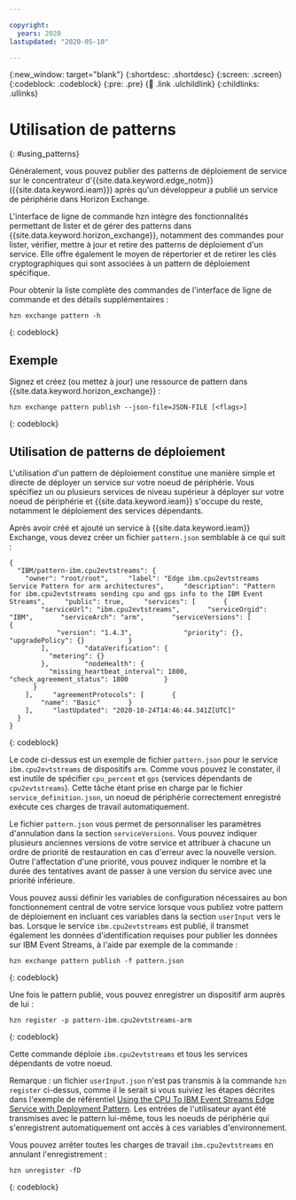 ```yaml
---

copyright:
  years: 2020
lastupdated: "2020-05-10"

---
```


{:new_window: target="blank"}
{:shortdesc: .shortdesc}
{:screen: .screen}
{:codeblock: .codeblock}
{:pre: .pre}
{:child: .link .ulchildlink}
{:childlinks: .ullinks}

# Utilisation de patterns
{: #using_patterns}

Généralement, vous pouvez publier des patterns de déploiement de service sur le concentrateur d'{{site.data.keyword.edge_notm}} ({{site.data.keyword.ieam}}) après qu'un développeur a publié un service de périphérie dans Horizon Exchange.

L'interface de ligne de commande hzn intègre des fonctionnalités permettant de lister et de gérer des patterns dans {{site.data.keyword.horizon_exchange}}, notamment des commandes pour lister, vérifier, mettre à jour et retire des patterns de déploiement d'un service. Elle offre également le moyen de répertorier et de retirer les clés cryptographiques qui sont associées à un pattern de déploiement spécifique.

Pour obtenir la liste complète des commandes de l'interface de ligne de commande et des détails supplémentaires :

```
hzn exchange pattern -h
```
{: codeblock}

## Exemple

Signez et créez (ou mettez à jour) une ressource de pattern dans {{site.data.keyword.horizon_exchange}} :

```
hzn exchange pattern publish --json-file=JSON-FILE [<flags>]
```
{: codeblock}

## Utilisation de patterns de déploiement

L'utilisation d'un pattern de déploiement constitue une manière simple et directe de déployer un service sur votre noeud de périphérie. Vous spécifiez un ou plusieurs services de niveau supérieur à déployer sur votre noeud de périphérie et {{site.data.keyword.ieam}} s'occupe du reste, notamment le déploiement des services dépendants.

Après avoir créé et ajouté un service à {{site.data.keyword.ieam}} Exchange, vous devez créer un fichier `pattern.json` semblable à ce qui suit :

```
{
  "IBM/pattern-ibm.cpu2evtstreams": {
    "owner": "root/root",     "label": "Edge ibm.cpu2evtstreams Service Pattern for arm architectures",     "description": "Pattern for ibm.cpu2evtstreams sending cpu and gps info to the IBM Event Streams",     "public": true,     "services": [       {
        "serviceUrl": "ibm.cpu2evtstreams",       "serviceOrgid": "IBM",       "serviceArch": "arm",       "serviceVersions": [         {
            "version": "1.4.3",             "priority": {},             "upgradePolicy": {}           }
        ],         "dataVerification": {
          "metering": {}
        },         "nodeHealth": {
          "missing_heartbeat_interval": 1800,           "check_agreement_status": 1800         }
      }
    ],     "agreementProtocols": [       {
        "name": "Basic"       }
    ],     "lastUpdated": "2020-10-24T14:46:44.341Z[UTC]"
  }
}
```
{: codeblock}

Le code ci-dessus est un exemple de fichier `pattern.json` pour le service `ibm.cpu2evtstreams` de dispositifs `arm`. Comme vous pouvez le constater, il est inutile de spécifier `cpu_percent` et `gps` (services dépendants de `cpu2evtstreams`). Cette tâche étant prise en charge par le fichier `service_definition.json`, un noeud de périphérie correctement enregistré exécute ces charges de travail automatiquement.

Le fichier `pattern.json` vous permet de personnaliser les paramètres d'annulation dans la section `serviceVersions`. Vous pouvez indiquer plusieurs anciennes versions de votre service et attribuer à chacune un ordre de priorité de restauration en cas d'erreur avec la nouvelle version. Outre l'affectation d'une priorité, vous pouvez indiquer le nombre et la durée des tentatives avant de passer à une version du service avec une priorité inférieure. 

Vous pouvez aussi définir les variables de configuration nécessaires au bon fonctionnement central de votre service lorsque vous publiez votre pattern de déploiement en incluant ces variables dans la section `userInput` vers le bas. Lorsque le service `ibm.cpu2evtstreams` est publié, il transmet également les données d'identification requises pour publier les données sur IBM Event Streams, à l'aide par exemple de la commande :

```
hzn exchange pattern publish -f pattern.json
```
{: codeblock}

Une fois le pattern publié, vous pouvez enregistrer un dispositif arm auprès de lui :

```
hzn register -p pattern-ibm.cpu2evtstreams-arm
```
{: codeblock}

Cette commande déploie `ibm.cpu2evtstreams` et tous les services dépendants de votre noeud.

Remarque : un fichier `userInput.json` n'est pas transmis à la commande `hzn register` ci-dessus, comme il le serait si vous suiviez les étapes décrites dans l'exemple de référentiel [Using the CPU To IBM Event Streams Edge Service with Deployment Pattern](https://github.com/open-horizon/examples/tree/master/edge/evtstreams/cpu2evtstreams#-using-the-cpu-to-ibm-event-streams-edge-service-with-deployment-pattern). Les entrées de l'utilisateur ayant été transmises avec le pattern lui-même, tous les noeuds de périphérie qui s'enregistrent automatiquement ont accès à ces variables d'environnement.

Vous pouvez arrêter toutes les charges de travail `ibm.cpu2evtstreams` en annulant l'enregistrement :

```
hzn unregister -fD
```
{: codeblock}
